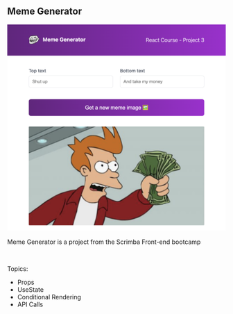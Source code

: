 <h2>Meme Generator</h2>

<img src='src/assets/cover.png' style='width=200px'/>
<br/>
<p>Meme Generator is a project from the Scrimba Front-end bootcamp</p>
<br/>
<p>Topics:</p>
<ul>
    <li>Props</li>
    <li>UseState</li>
    <li>Conditional Rendering</li>
    <li>API Calls</li>
</ul>